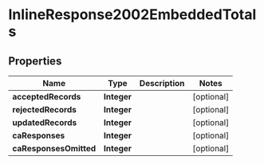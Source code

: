 
# InlineResponse2002EmbeddedTotals

## Properties
Name | Type | Description | Notes
------------ | ------------- | ------------- | -------------
**acceptedRecords** | **Integer** |  |  [optional]
**rejectedRecords** | **Integer** |  |  [optional]
**updatedRecords** | **Integer** |  |  [optional]
**caResponses** | **Integer** |  |  [optional]
**caResponsesOmitted** | **Integer** |  |  [optional]



